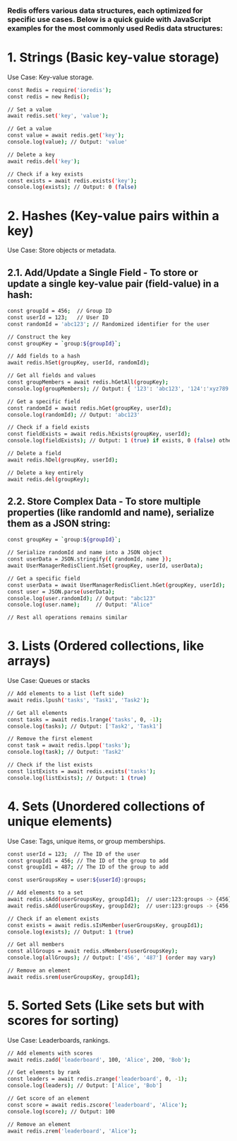 ### Redis offers various data structures, each optimized for specific use cases. Below is a quick guide with JavaScript examples for the most commonly used Redis data structures:

# 1. Strings (Basic key-value storage)
Use Case:  Key-value storage.

``` bash
const Redis = require('ioredis');
const redis = new Redis();

// Set a value
await redis.set('key', 'value');

// Get a value
const value = await redis.get('key');
console.log(value); // Output: 'value'

// Delete a key
await redis.del('key');

// Check if a key exists
const exists = await redis.exists('key');
console.log(exists); // Output: 0 (false)
```


# 2. Hashes (Key-value pairs within a key)
Use Case: Store objects or metadata.

## 2.1.  Add/Update a Single Field - To store or update a single key-value pair (field-value) in a hash:
``` bash
const groupId = 456;  // Group ID
const userId = 123;   // User ID
const randomId = 'abc123'; // Randomized identifier for the user

// Construct the key
const groupKey = `group:${groupId}`;

// Add fields to a hash
await redis.hSet(groupKey, userId, randomId);

// Get all fields and values
const groupMembers = await redis.hGetAll(groupKey);
console.log(groupMembers); // Output: { '123': 'abc123', '124':'xyz789' }

// Get a specific field
const randomId = await redis.hGet(groupKey, userId);
console.log(randomId); // Output: 'abc123'

// Check if a field exists
const fieldExists = await redis.hExists(groupKey, userId);
console.log(fieldExists); // Output: 1 (true) if exists, 0 (false) otherwise

// Delete a field
await redis.hDel(groupKey, userId);

// Delete a key entirely
await redis.del(groupKey);
```
## 2.2. Store Complex Data  - To store multiple properties (like randomId and name), serialize them as a JSON string:
```bash
const groupKey = `group:${groupId}`; 

// Serialize randomId and name into a JSON object
const userData = JSON.stringify({ randomId, name });
await UserManagerRedisClient.hSet(groupKey, userId, userData);

// Get a specific field
const userData = await UserManagerRedisClient.hGet(groupKey, userId);
const user = JSON.parse(userData);
console.log(user.randomId); // Output: "abc123"
console.log(user.name);     // Output: "Alice"

// Rest all operations remains similar
```

# 3. Lists (Ordered collections, like arrays)
Use Case: Queues or stacks

``` bash
// Add elements to a list (left side)
await redis.lpush('tasks', 'Task1', 'Task2');

// Get all elements
const tasks = await redis.lrange('tasks', 0, -1);
console.log(tasks); // Output: ['Task2', 'Task1']

// Remove the first element
const task = await redis.lpop('tasks');
console.log(task); // Output: 'Task2'

// Check if the list exists
const listExists = await redis.exists('tasks');
console.log(listExists); // Output: 1 (true)
```


# 4. Sets (Unordered collections of unique elements)
Use Case: Tags, unique items, or group memberships.

``` bash
const userId = 123;  // The ID of the user
const groupId1 = 456; // The ID of the group to add
const groupId1 = 487; // The ID of the group to add

const userGroupsKey = user:${userId}:groups;

// Add elements to a set
await redis.sAdd(userGroupsKey, groupId1);  // user:123:groups -> {456}
await redis.sAdd(userGroupsKey, groupId2);  // user:123:groups -> {456, 487}

// Check if an element exists
const exists = await redis.sIsMember(userGroupsKey, groupId1);
console.log(exists); // Output: 1 (true)

// Get all members
const allGroups = await redis.sMembers(userGroupsKey);
console.log(allGroups); // Output: ['456', '487'] (order may vary)

// Remove an element
await redis.srem(userGroupsKey, groupId1);
```


# 5. Sorted Sets (Like sets but with scores for sorting)
Use Case: Leaderboards, rankings.

``` bash
// Add elements with scores
await redis.zadd('leaderboard', 100, 'Alice', 200, 'Bob');

// Get elements by rank
const leaders = await redis.zrange('leaderboard', 0, -1);
console.log(leaders); // Output: ['Alice', 'Bob']

// Get score of an element
const score = await redis.zscore('leaderboard', 'Alice');
console.log(score); // Output: 100

// Remove an element
await redis.zrem('leaderboard', 'Alice');
```